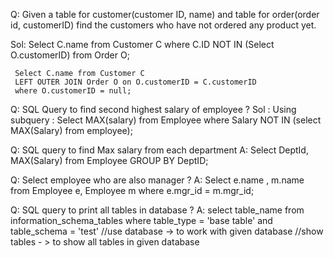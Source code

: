 Q: Given a table for customer(customer ID, name) and table for order(order id, customerID)
   find the customers who have not ordered any product yet.

Sol: Select C.name from Customer C
     where C.ID NOT IN (Select O.customerID) from Order O;

     Select C.name from Customer C
     LEFT OUTER JOIN Order O on O.customerID = C.customerID
     where O.customerID = null;


Q: SQL Query to find second highest salary of employee ?
Sol : Using subquery :
      Select MAX(salary) from Employee where Salary NOT IN (select MAX(Salary) from employee);

Q: SQL query to find Max salary from each department
A: Select DeptId, MAX(Salary) from Employee GROUP BY DeptID;

Q: Select employee who are also manager ?
A: Select e.name , m.name from Employee e, Employee m where e.mgr_id = m.mgr_id;

Q: SQL query to print all tables in database ?
A: select table_name from information_schema_tables where table_type = 'base table' and
   table_schema = 'test'
   //use database -> to work with given database
   //show tables - > to show all tables in given database
